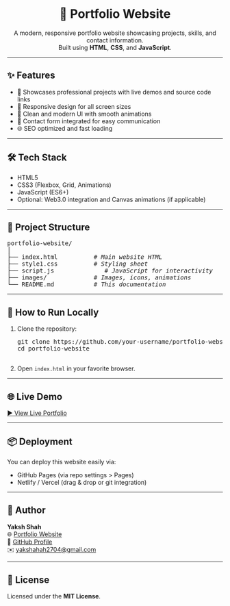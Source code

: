 <h1 align="center">🌟 Portfolio Website</h1>

<p align="center">
  A modern, responsive portfolio website showcasing projects, skills, and contact information.<br/>
  Built using <strong>HTML</strong>, <strong>CSS</strong>, and <strong>JavaScript</strong>.
</p>

---

<h2>✨ Features</h2>

<ul>
  <li>💼 Showcases professional projects with live demos and source code links</li>
  <li>📱 Responsive design for all screen sizes</li>
  <li>🎨 Clean and modern UI with smooth animations</li>
  <li>📧 Contact form integrated for easy communication</li>
  <li>🌐 SEO optimized and fast loading</li>
</ul>

---

<h2>🛠️ Tech Stack</h2>

<ul>
  <li>HTML5</li>
  <li>CSS3 (Flexbox, Grid, Animations)</li>
  <li>JavaScript (ES6+)</li>
  <li>Optional: Web3.0 integration and Canvas animations (if applicable)</li>
</ul>

---

<h2>📁 Project Structure</h2>

<pre>
portfolio-website/
│
├── index.html          <i># Main website HTML</i>
├── style1.css          <i># Styling sheet</i>
├── script.js              <i># JavaScript for interactivity</i>
├── images/             <i># Images, icons, animations</i>
└── README.md           <i># This documentation</i>
</pre>

---

<h2>🚀 How to Run Locally</h2>

<ol>
  <li>Clone the repository:
    <pre>
git clone https://github.com/your-username/portfolio-website.git
cd portfolio-website
    </pre>
  </li>
  <li>Open <code>index.html</code> in your favorite browser.</li>
</ol>

---

<h2>🌐 Live Demo</h2>

<a href="https://ephemeral-valkyrie-b45b75.netlify.app/" target="_blank">▶️ View Live Portfolio</a>

---

<h2>📦 Deployment</h2>

<p>You can deploy this website easily via:</p>
<ul>
  <li>GitHub Pages (via repo settings > Pages)</li>
  <li>Netlify / Vercel (drag & drop or git integration)</li>
</ul>

---

<h2>👤 Author</h2>

<p>
  <strong>Yaksh Shah</strong><br/>
  🌐 <a href="https://ephemeral-valkyrie-b45b75.netlify.app/" target="_blank">Portfolio Website</a><br/>
  🐙 <a href="https://github.com/yaksh-shah2704" target="_blank">GitHub Profile</a><br/>
  ✉️ <a href="mailto:yakshahah2704@gmail.com">yakshahah2704@gmail.com</a>
</p>

---

<h2>📄 License</h2>

<p>Licensed under the <strong>MIT License</strong>.</p>
